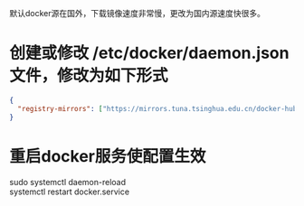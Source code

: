 默认docker源在国外，下载镜像速度非常慢，更改为国内源速度快很多。

# 创建或修改 /etc/docker/daemon.json 文件，修改为如下形式

```json
{
  "registry-mirrors": ["https://mirrors.tuna.tsinghua.edu.cn/docker-hub"]
}
```

# 重启docker服务使配置生效

sudo systemctl daemon-reload  
systemctl restart docker.service
